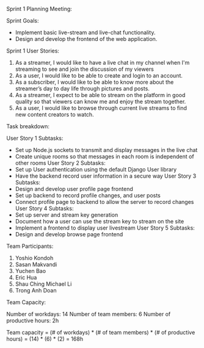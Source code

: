 ﻿Sprint 1 Planning Meeting:


Sprint Goals: 
* Implement basic live-stream and live-chat functionality.
* Design and develop the frontend of the web application.




Sprint 1 User Stories:


1. As a streamer, I would like to have a live chat in my channel when I'm streaming to see and join the discussion of my viewers
2. As a user, I would like to be able to create and login to an account.
3. As a subscriber, I would like to be able to know more about the streamer’s day to day life through pictures and posts.
4. As a streamer, I expect to be able to stream on the platform in good quality so that viewers can know me and enjoy the stream together.
5. As a user, I would like to browse through current live streams to find new content creators to watch.


Task breakdown: 


User Story 1 Subtasks:
* Set up Node.js sockets to transmit and display messages in the live chat
* Create unique rooms so that messages in each room is independent of other rooms
User Story 2 Subtasks:
* Set up User authentication using the default Django User library
* Have the backend record user information in a secure way
User Story 3 Subtasks:
* Design and develop user profile page frontend
* Set up backend to record profile changes, and user posts
* Connect profile page to backend to allow the server to record changes
User Story 4 Subtasks:
* Set up server and stream key generation
* Document how a user can use the stream key to stream on the site
* Implement a frontend to display user livestream
User Story 5 Subtasks:
* Design and develop browse page frontend




Team Participants:
1. Yoshio Kondoh
2. Sasan Makvandi
3. Yuchen Bao
4. Eric Hua
5. Shau Ching Michael Li
6. Trong Anh Doan


Team Capacity:


Number of workdays: 14
Number of team members: 6
Number of productive hours: 2h


Team capacity = (# of workdays) * (# of team members) * (# of productive hours) = (14) * (6) * (2) = 168h